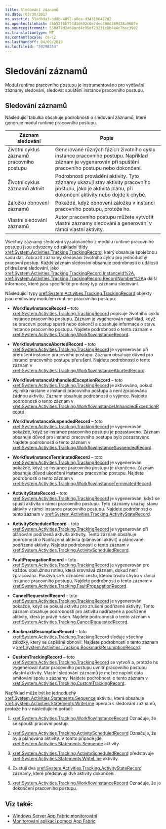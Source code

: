 ```yaml
---
title: Sledování záznamů
ms.date: 03/30/2017
ms.assetid: 51adbda3-bd8b-4892-a8ea-d343186472d2
ms.openlocfilehash: 46b52f6b774d1d692c0e7dec400d369428a9607e
ms.sourcegitcommit: 558d78d2a68acd4c95ef23231c8b4e4c7bac3902
ms.translationtype: MT
ms.contentlocale: cs-CZ
ms.lasthandoff: 04/09/2019
ms.locfileid: "59298354"
---
```

# <a name="tracking-records"></a>Sledování záznamů
Modul runtime pracovního postupu je instrumentováno pro vydávání záznamy sledování, sledovat spuštění instance pracovního postupu.  
  
## <a name="tracking-records"></a>Sledování záznamů  
 Následující tabulka obsahuje podrobnosti o sledování záznamů, které generuje modul runtime pracovního postupu.  
  
|Záznam sledování|Popis|  
|---------------------|-----------------|  
|Životní cyklus záznamů pracovního postupu|Generované různých fázích životního cyklu instance pracovního postupu. Například záznam je vygenerován při spuštění pracovního postupu nebo dokončení.|  
|Životní cyklus záznamů aktivit|Podrobnosti provádění aktivity. Tyto záznamy ukazují stav aktivity pracovního postupu, jako je aktivita plánu, při dokončení aktivity nebo dojde k chybě.|  
|Záložku obnovení záznamů|Pokaždé, když obnovení záložku v instanci pracovního postupu, protože ho.|  
|Vlastní sledování záznamů|Autor pracovního postupu můžete vytvořit vlastní záznamy sledování a generování v rámci vlastní aktivity.|  
  
 Všechny záznamy sledování vyzařovaného z modulu runtime pracovního postupu jsou odvozeny od základní třídy <xref:System.Activities.Tracking.TrackingRecord>, který obsahuje společnou sadu dat. Zobrazit záznamy sledování životního cyklu pro jednoduchý pracovní postup. Každý záznam sledování obsahuje podrobnosti o události přidružené sledování, jako <xref:System.Activities.Tracking.TrackingRecord.InstanceId%2A>, <xref:System.Activities.Tracking.TrackingRecord.RecordNumber%2A>a další informace, které jsou specifické pro daný typ záznamu sledování.  
  
 Následující typy <xref:System.Activities.Tracking.TrackingRecord> objekty jsou emitovány modulem runtime pracovního postupu:  
  
-   **WorkflowInstanceRecord** – toto <xref:System.Activities.Tracking.TrackingRecord> popisuje životního cyklu instance pracovního postupu. Záznam je vygenerován například, když se pracovní postup spustí nebo dokončí a obsahuje informace o stavu instance pracovního postupu. Najdete podrobnosti o tento záznam v <xref:System.Activities.Tracking.WorkflowInstanceRecord>.  
  
-   **WorkflowInstanceAbortedRecord** – toto <xref:System.Activities.Tracking.TrackingRecord> je vygenerován při přerušení instance pracovního postupu. Záznam obsahuje důvod pro instanci pracovního postupu přerušení. Najdete podrobnosti o tento záznam v <xref:System.Activities.Tracking.WorkflowInstanceAbortedRecord>.  
  
-   **WorkflowInstanceUnhandledExceptionRecord** – toto <xref:System.Activities.Tracking.TrackingRecord> je aktivováno, pokud výjimka nastane v instanci pracovního postupu a není zpracována žádnou aktivitu. Záznam obsahuje podrobnosti o výjimce. Najdete podrobnosti o tento záznam v <xref:System.Activities.Tracking.WorkflowInstanceUnhandledExceptionRecord>.  
  
-   **WorkflowInstanceSuspendedRecord** – toto <xref:System.Activities.Tracking.TrackingRecord> je vygenerován pokaždé, když se instance pracovního postupu je pozastaveno. Záznam obsahuje důvod pro instanci pracovního postupu bylo pozastaveno. Najdete podrobnosti o tento záznam v <xref:System.Activities.Tracking.WorkflowInstanceSuspendedRecord>.  
  
-   **WorkflowInstanceTerminatedRecord** – toto <xref:System.Activities.Tracking.TrackingRecord> je vygenerován pokaždé, když se instance pracovního postupu je ukončeno. Záznam obsahuje důvod ukončení instance pracovního postupu. Najdete podrobnosti o tento záznam v <xref:System.Activities.Tracking.WorkflowInstanceTerminatedRecord>.  
  
-   **ActivityStateRecord** – toto <xref:System.Activities.Tracking.TrackingRecord> je vygenerován, když se spustí aktivita v rámci pracovního postupu. Tyto záznamy ukazují stavu aktivity v rámci instance pracovního postupu. Najdete podrobnosti o tento záznam v <xref:System.Activities.Tracking.ActivityStateRecord>.  
  
-   **ActivityScheduledRecord** – toto <xref:System.Activities.Tracking.TrackingRecord> je vygenerován při plánování podřízená aktivita aktivity. Tento záznam obsahuje podrobnosti o Nadřazená aktivita (plánování aktivit) a plánované podřízené aktivity. Najdete podrobnosti o tento záznam v <xref:System.Activities.Tracking.ActivityScheduledRecord>.  
  
-   **FaultPropagationRecord** – toto <xref:System.Activities.Tracking.TrackingRecord> je vygenerován pro každou obslužnou rutinu, která srovnává záznam, dokud není zpracována. Používá se k označení cestu, kterou trvalo chybu v rámci instance pracovního postupu. Najdete podrobnosti o tento záznam v <xref:System.Activities.Tracking.FaultPropagationRecord>.  
  
-   **CancelRequestedRecord** – toto <xref:System.Activities.Tracking.TrackingRecord> je vygenerován pokaždé, když se pokusí aktivitu pro zrušení podřízené aktivity. Tento záznam obsahuje podrobnosti pro aktivitu nadřazené a podřízené aktivity, která je právě rušen. Najdete podrobnosti o tento záznam v <xref:System.Activities.Tracking.CancelRequestedRecord>.  
  
-   **BookmarkResumptionRecord** – toto <xref:System.Activities.Tracking.TrackingRecord> sleduje všechny záložky, který se úspěšně obnovil. Najdete podrobnosti o tento záznam v <xref:System.Activities.Tracking.BookmarkResumptionRecord>.  
  
-   **CustomTrackingRecord** – toto <xref:System.Activities.Tracking.TrackingRecord> se vytvoří a, protože ho vygeneroval Autor pracovního postupu uvnitř pracovního postupu vlastní aktivity. Vlastní sledování záznamů je možné naplnit data emitování spolu s záznamy. Najdete podrobnosti o tento záznam v <xref:System.Activities.Tracking.CustomTrackingRecord>.  
  
 Například může být ke jednoduchý <xref:System.Activities.Statements.Sequence> aktivitu, která obsahuje <xref:System.Activities.Statements.WriteLine> operaci s sledování záznamů, protože ho v následujícím pořadí:  
  
1. <xref:System.Activities.Tracking.WorkflowInstanceRecord> Označuje, že se spouští pracovní postup.  
  
2. <xref:System.Activities.Tracking.ActivityScheduledRecord> Označuje, že byla plánována aktivity. V tomto případě jde <xref:System.Activities.Statements.Sequence> aktivity.  
  
3. <xref:System.Activities.Tracking.ActivityScheduledRecord> představuje <xref:System.Activities.Statements.WriteLine> aktivity.  
  
4. Existují dva <xref:System.Activities.Tracking.ActivityStateRecord> záznamy, které představují dvě aktivity dokončení.  
  
5. <xref:System.Activities.Tracking.WorkflowInstanceRecord> Označuje, že je dokončení pracovního postupu.  
  
## <a name="see-also"></a>Viz také:

- [Windows Server App Fabric monitorování](https://go.microsoft.com/fwlink/?LinkId=201273)
- [Monitorování aplikací pomocí App Fabric](https://go.microsoft.com/fwlink/?LinkId=201275)
